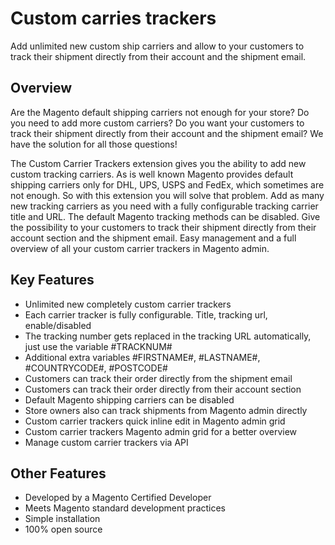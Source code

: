 # Custom carries trackers
Add unlimited new custom ship carriers and allow to your customers to track their shipment directly from their account and the shipment email.

## Overview

Are the Magento default shipping carriers not enough for your store? Do you need to add more custom carriers? Do you want your customers to track their shipment directly from their account and the shipment email? We have the solution for all those questions!

The Custom Carrier Trackers extension gives you the ability to add new custom tracking carriers. As is well known Magento provides default shipping carriers only for DHL, UPS, USPS and FedEx, which sometimes are not enough. So with this extension you will solve that problem. Add as many new tracking carriers as you need with a fully configurable tracking carrier title and URL. The default Magento tracking methods can be disabled. Give the possibility to your customers to track their shipment directly from their account section and the shipment email. Easy management and a full overview of all your custom carrier trackers in Magento admin.

## Key Features

- Unlimited new completely custom carrier trackers
- Each carrier tracker is fully configurable. Title, tracking url, enable/disabled
- The tracking number gets replaced in the tracking URL automatically, just use the variable #TRACKNUM#
- Additional extra variables #FIRSTNAME#, #LASTNAME#, #COUNTRYCODE#, #POSTCODE#
- Customers can track their order directly from the shipment email
- Customers can track their order directly from their account section
- Default Magento shipping carriers can be disabled
- Store owners also can track shipments from Magento admin directly
- Custom carrier trackers quick inline edit in Magento admin grid
- Custom carrier trackers Magento admin grid for a better overview
- Manage custom carrier trackers via API

## Other Features

- Developed by a Magento Certified Developer
- Meets Magento standard development practices
- Simple installation
- 100% open source